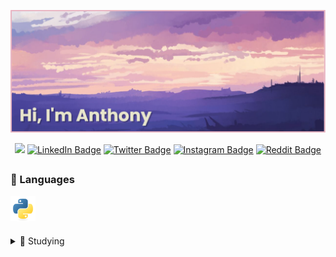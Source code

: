 [![hey!](assets/bannergithub.png)](https://github.com/ThonyHHs)

<span align="center">
  
  <a href="mailto:herbert.anthony@hotmail.com"><img src="https://img.shields.io/badge/Gmail-D14836?style=for-the-badge&logo=gmail&logoColor=white" /></a>
  [![LinkedIn Badge](https://img.shields.io/badge/LinkedIn-0077B5?style=for-the-badge&logo=linkedin&logoColor=white)](https://www.linkedin.com/in/anthony-herbert-haldimann-schmidt-garcia-32671b216/)
  [![Twitter Badge](https://img.shields.io/badge/Twitter-1DA1F2?style=for-the-badge&logo=twitter&logoColor=white)](https://twitter.com/ThonyHHS)
  [![Instagram Badge](https://img.shields.io/badge/Instagram-E4405F?style=for-the-badge&logo=instagram&logoColor=white)](https://www.instagram.com/choco_thony/)
  [![Reddit Badge](https://img.shields.io/badge/Reddit-E65A3E?style=for-the-badge&logo=reddit&logoColor=white)](https://www.reddit.com/user/ThonyHHs)
  
</span>

##

### 💼 Languages
<div style="display: inline_block">
  <img align="center" alt="Python" height="40" width="40" src="https://raw.githubusercontent.com/devicons/devicon/master/icons/python/python-original.svg">
  
</div>

###
<details>

  <summary> 📘 Studying</summary>
  <div line-height: 1.2 style="display: inline_block"><br>
    <img align="center" alt="HTML" height="30" width="40" src="https://raw.githubusercontent.com/devicons/devicon/master/icons/html5/html5-original.svg">
    <img align="center" alt="CSS" height="30" width="40" src="https://raw.githubusercontent.com/devicons/devicon/master/icons/css3/css3-original.svg">
    <img align="center" alt="Rafa-Js" height="30" width="40" src="https://raw.githubusercontent.com/devicons/devicon/master/icons/javascript/javascript-plain.svg">
  </div>
</details>
